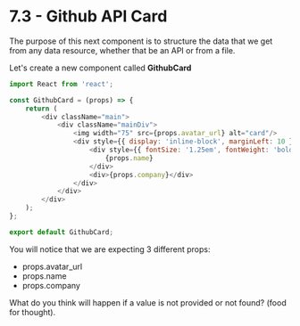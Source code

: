 # 7.3 - Github API Card

The purpose of this next component is to structure the data that we get from any data resource, whether that be an API or from a file.

Let's create a new component called **GithubCard**

```javascript
import React from 'react';

const GithubCard = (props) => {
    return (
        <div className="main">
            <div className="mainDiv">
                <img width="75" src={props.avatar_url} alt="card"/>
                <div style={{ display: 'inline-block', marginLeft: 10 }}>
                    <div style={{ fontSize: '1.25em', fontWeight: 'bold' }}>
                        {props.name}
                    </div>
                    <div>{props.company}</div>
                </div>
            </div>
        </div>
    );
};

export default GithubCard;
```

You will notice that we are expecting 3 different props:

* props.avatar\_url 
* props.name
* props.company

What do you think will happen if a value is not provided or not found? \(food for thought\).

